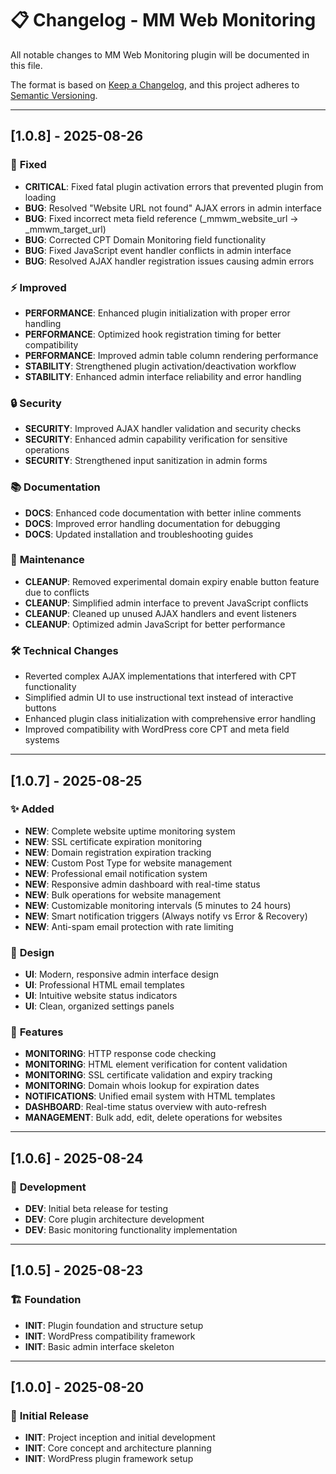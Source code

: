 # 📋 **Changelog - MM Web Monitoring**

All notable changes to MM Web Monitoring plugin will be documented in this file.

The format is based on [Keep a Changelog](https://keepachangelog.com/en/1.0.0/),
and this project adheres to [Semantic Versioning](https://semver.org/spec/v2.0.0.html).

---

## [1.0.8] - 2025-08-26

### 🔧 **Fixed**
- **CRITICAL**: Fixed fatal plugin activation errors that prevented plugin from loading
- **BUG**: Resolved "Website URL not found" AJAX errors in admin interface  
- **BUG**: Fixed incorrect meta field reference (_mmwm_website_url → _mmwm_target_url)
- **BUG**: Corrected CPT Domain Monitoring field functionality
- **BUG**: Fixed JavaScript event handler conflicts in admin interface
- **BUG**: Resolved AJAX handler registration issues causing admin errors

### ⚡ **Improved**
- **PERFORMANCE**: Enhanced plugin initialization with proper error handling
- **PERFORMANCE**: Optimized hook registration timing for better compatibility
- **PERFORMANCE**: Improved admin table column rendering performance
- **STABILITY**: Strengthened plugin activation/deactivation workflow
- **STABILITY**: Enhanced admin interface reliability and error handling

### 🔒 **Security**
- **SECURITY**: Improved AJAX handler validation and security checks
- **SECURITY**: Enhanced admin capability verification for sensitive operations
- **SECURITY**: Strengthened input sanitization in admin forms

### 📚 **Documentation**
- **DOCS**: Enhanced code documentation with better inline comments
- **DOCS**: Improved error handling documentation for debugging
- **DOCS**: Updated installation and troubleshooting guides

### 🧹 **Maintenance**
- **CLEANUP**: Removed experimental domain expiry enable button feature due to conflicts
- **CLEANUP**: Simplified admin interface to prevent JavaScript conflicts
- **CLEANUP**: Cleaned up unused AJAX handlers and event listeners
- **CLEANUP**: Optimized admin JavaScript for better performance

### 🛠️ **Technical Changes**
- Reverted complex AJAX implementations that interfered with CPT functionality
- Simplified admin UI to use instructional text instead of interactive buttons
- Enhanced plugin class initialization with comprehensive error handling
- Improved compatibility with WordPress core CPT and meta field systems

---

## [1.0.7] - 2025-08-25

### ✨ **Added**
- **NEW**: Complete website uptime monitoring system
- **NEW**: SSL certificate expiration monitoring
- **NEW**: Domain registration expiration tracking  
- **NEW**: Custom Post Type for website management
- **NEW**: Professional email notification system
- **NEW**: Responsive admin dashboard with real-time status
- **NEW**: Bulk operations for website management
- **NEW**: Customizable monitoring intervals (5 minutes to 24 hours)
- **NEW**: Smart notification triggers (Always notify vs Error & Recovery)
- **NEW**: Anti-spam email protection with rate limiting

### 🎨 **Design**
- **UI**: Modern, responsive admin interface design
- **UI**: Professional HTML email templates
- **UI**: Intuitive website status indicators
- **UI**: Clean, organized settings panels

### 🚀 **Features**
- **MONITORING**: HTTP response code checking
- **MONITORING**: HTML element verification for content validation
- **MONITORING**: SSL certificate validation and expiry tracking
- **MONITORING**: Domain whois lookup for expiration dates
- **NOTIFICATIONS**: Unified email system with HTML templates
- **DASHBOARD**: Real-time status overview with auto-refresh
- **MANAGEMENT**: Bulk add, edit, delete operations for websites

---

## [1.0.6] - 2025-08-24

### 🧪 **Development**
- **DEV**: Initial beta release for testing
- **DEV**: Core plugin architecture development
- **DEV**: Basic monitoring functionality implementation

---

## [1.0.5] - 2025-08-23

### 🏗️ **Foundation**
- **INIT**: Plugin foundation and structure setup
- **INIT**: WordPress compatibility framework
- **INIT**: Basic admin interface skeleton

---

## [1.0.0] - 2025-08-20

### 🎉 **Initial Release**
- **INIT**: Project inception and initial development
- **INIT**: Core concept and architecture planning
- **INIT**: WordPress plugin framework setup
